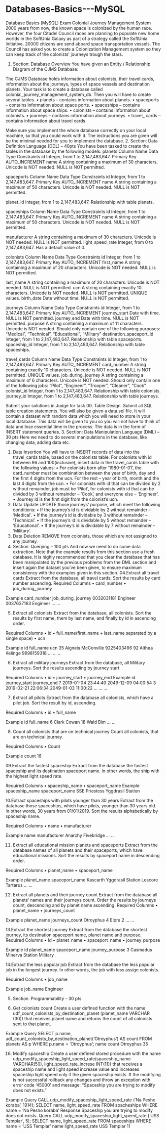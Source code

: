 # Databases-Basics---MySQL
Database Basics (MySQL) Exam 
Colonial Journey Management System
2000 years from now, the known space is colonized by the human race. However, the four Citadel Council races are planning to populate new home worlds in the SoftUnia Galaxy as part of a strategy called the SoftUnia Initiative. 20000 citizens are send aboard space transportation vessels. The Council has asked you to create a Colonization Management system so they can keep track of the colonists' journeys trough the stars.
1.	Section: Database Overview
You have given an Entity / Relationship Diagram of the CJMS Database:

 

 The CJMS Database holds information about colonists, their travel cards, information about the journeys, types of space vessels and destination planets. Your task is to create a database called colonial_journey_management_system_db. Then you will have to create several tables.
•	planets – contains information about planets.
•	spaceports – contains information about space ports.
•	spaceships – contains information about space ships.
•	colonists – contains information about colonists.
•	journeys – contains information about journeys.
•	travel_ cards – contains information about travel cards.

Make sure you implement the whole database correctly on your local machine, so that you could work with it.
The instructions you are given will be the minimal needed for you to implement the database.
2.	Section: Data Definition Language (DDL) – 40pts
You have been tasked to create the tables in the database by the following models:
planets
Column Name	Data Type	Constraints
id	Integer, from 1 to 2,147,483,647.	Primary Key
AUTO_INCREMENT
name	A string containing a maximum of 30 characters. Unicode is NOT needed.	NULL is NOT permitted.


spaceports
Column Name	Data Type	Constraints
id	Integer, from 1 to 2,147,483,647.	Primary Key
AUTO_INCREMENT
name	A string containing a maximum of 50 characters. Unicode is NOT needed.	NULL is NOT permitted.

planet_id	Integer, from 1 to 2,147,483,647.	Relationship with table planets.

spaceships
Column Name	Data Type	Constraints
id	Integer, from 1 to 2,147,483,647.	Primary Key
AUTO_INCREMENT
name	A string containing a maximum of 50 characters. Unicode is NOT needed.	NULL is NOT permitted.

manufacturer	A string containing a maximum of 30 characters. Unicode is NOT needed.	NULL is NOT permitted.
light_speed_rate	Integer, from 0 to 2,147,483,647.	Has a default value of 0.

colonists
Column Name	Data Type	Constraints
id	Integer, from 1 to 2,147,483,647.	Primary Key
AUTO_INCREMENT
first_name	A string containing a maximum of 20 characters. Unicode is NOT needed.	NULL is NOT permitted.

last_name	A string containing a maximum of 20 characters. Unicode is NOT needed.	NULL is NOT permitted.
ucn	A string containing exactly 10 characters. Unicode is NOT needed.	NULL is NOT permitted.
UNIQUE values.
birth_date	Date without time.	NULL is NOT permitted.

journeys
Column Name	Data Type	Constraints
id	Integer, from 1 to 2,147,483,647.	Primary Key
AUTO_INCREMENT
journey_start	Date with time.	NULL is NOT permitted.
journey_end	Date with time.	NULL is NOT permitted.
purpose	A string containing a maximum of 11 characters. Unicode is NOT needed.	Should only contain one of the following purposes: “Medical”, “Technical”, “Educational”, “Military”
destination_spaceport_id	Integer, from 1 to 2,147,483,647.	Relationship with table spaceports.
spaceship_id	Integer, from 1 to 2,147,483,647.	Relationship with table spaceships.

travel_cards
Column Name	Data Type	Constraints
id	Integer, from 1 to 2,147,483,647.	Primary Key
AUTO_INCREMENT
card_number	A string containing exactly 10 characters. Unicode is NOT needed.	NULL is NOT permitted.
UNIQUE values.
job_during_journey	A string containing a maximum of 6 characters. Unicode is NOT needed.	Should only contain one of the following jobs: “Pilot”, “Engineer”, “Trooper”, “Cleaner”, “Cook”
colonist_id	Integer, from 1 to 2,147,483,647.	Relationship with table colonists.
journey_id	Integer, from 1 to 2,147,483,647.	Relationship with table journeys.

Submit your solutions in Judge for task 00. Table Design. Submit all SQL table creation statements.
You will also be given a data.sql file. It will contain a dataset with random data which you will need to store in your local database. This data will be given to you so you will not have to think of data and lose essential time in the process. The data is in the form of INSERT statement queries. 
3.	Section: Data Manipulation Language (DML) – 30 pts
Here we need to do several manipulations in the database, like changing data, adding data etc.
01.	Data Insertion
You will have to INSERT records of data into the travel_cards table, based on the colonists table.
For colonists with id between 96 and 100(inclusive), insert data in the travel_cards table with the following values: 
•	For colonists born after ‘1980-01-01’, the card_number must be combination between the year of birth, day and the first 4 digits from the ucn. For the rest – year of birth, month and the last 4 digits from the ucn.
•	For colonists with id that can be divided by 2 without remainder, job must be ‘Pilot’, for colonists with id that can be divided by 3 without remainder – ‘Cook’, and everyone else – ‘Engineer’.
•	Journey id is the first digit from the colonist’s ucn.
02.	Data Update
UPDATE those journeys’ purpose, which meet the following conditions:
•	If the journey’s id is dividable by 2 without remainder – ‘Medical’.
•	If the journey’s id is dividable by 3 without remainder – ‘Technical’.
•	If the journey’s id is dividable by 5 without remainder – ‘Educational’.
•	If the journey’s id is dividable by 7 without remainder – ‘Military’. 
03.	Data Deletion
REMOVE from colonists, those which are not assigned to any journey.
4.	Section: Querying – 100 pts
And now we need to do some data extraction. Note that the example results from this section use a fresh database. It is highly recommended that you clear the database that has been manipulated by the previous problems from the DML section and insert again the dataset you’ve been given, to ensure maximum consistency with the examples given in this section.
04.Extract all travel cards
Extract from the database, all travel cards. Sort the results by card number ascending.
Required Columns
•	card_number
•	job_during_journey

Example
card_number	job_during_journey
0032031181	Engineer
0037637193	Engineer
...	...

05. Extract all colonists
Extract from the database, all colonists. Sort the results by first name, them by last name, and finally by id in ascending order.

Required Columns
•	id
•	full_name(first_name + last_name separated by a single space)
•	ucn

Example
id	full_name	ucn
35	Aigneis McConville	9225403496
92	Althea Kelinge	9998159318
...	...	...

06.	Extract all military journeys
Extract from the database, all Military journeys. Sort the results ascending by journey start.

Required Columns
•	id
•	journey_start
•	journey_end
Example
id	journey_start	journey_end
7	2019-01-04 23:44:40	2049-12-09 04:00:54
3	2019-02-21 22:06:34	2049-01-03 11:00:22
...	...	... 



07.	Extract all pilots
Extract from the database all colonists, which have a pilot job. Sort the result by id, ascending.

Required Columns
•	id
•	full_name

Example
id	full_name
6	Clark Cowan
18	Wald Bim
...	...

08.	Count all colonists that are on technical journey
Count all colonists, that are on technical journey. 

Required Columns
•	Count

Example
count
16

09.Extract the fastest spaceship
Extract from the database the fastest spaceship and its destination spaceport name. In other words, the ship with the highest light speed rate.

Required Columns
•	spaceship_name
•	spaceport_name
Example
spaceship_name	spaceport_name
SSE Priestess	Yggdrasil Station

10.Extract spaceships with pilots younger than 30 years
Extract from the database those spaceships, which have pilots, younger than 30 years old. In other words, 30 years from 01/01/2019. Sort the results alphabetically by spaceship name.

Required Columns
•	name
•	manufacturer

Example
name	manufacturer
Anarchy	Fivebridge
...	...

11. Extract all educational mission planets and spaceports
Extract from the database names of all planets and their spaceports, which have educational missions. Sort the results by spaceport name in descending order.

Required Columns
•	planet_name
•	spaceport_name

Example
planet_name	spaceport_name
Kascarth	Yggdrasil Station
Lescore	Tartarus
...	...

12. Extract all planets and their journey count
Extract from the database all planets’ names and their journeys count. Order the results by journeys count, descending and by planet name ascending.
Required Columns
•	planet_name
•	journeys_count

Example
planet_name	journeys_count
Otroyphus	4
Eipra	2
...	...


13.Extract the shortest journey
Extract from the database the shortest journey, its destination spaceport name, planet name and purpose.
Required Columns
•	Id
•	planet_name
•	spaceport_name
•	journey_purpose

Example
id	planet_name	spaceport_name	journey_purpose
3	Casmadus	Minerva Station	Military

14.Extract the less popular job
Extract from the database the less popular job in the longest journey. In other words, the job with less assign colonists.

Required Columns
•	job_name

Example
job_name
Engineer

5.	Section: Programmability – 30 pts

15. Get colonists count
Create a user defined function with the name udf_count_colonists_by_destination_planet (planet_name VARCHAR (30)) that receives planet name and returns the count of all colonists sent to that planet.

Example
Query
SELECT p.name, udf_count_colonists_by_destination_planet(‘Otroyphus’) AS count
FROM planets AS p
WHERE p.name = ‘Otroyphus’;
name	count
Otroyphus	35

16. Modify spaceship
Create a user defined stored procedure with the name udp_modify_spaceship_light_speed_rate(spaceship_name VARCHAR(50), light_speed_rate_increse INT(11)) that receives a spaceship name and light speed increase value and increases spaceship light speed only if the given spaceship exists. If the modifying is not successful rollback any changes and throw an exception with error code ‘45000’ and message: “Spaceship you are trying to modify does not exists.” 

Example
Query
CALL udp_modify_spaceship_light_speed_rate (‘Na Pesho koraba’, 1914);
SELECT name, light_speed_rate FROM spacheships WHERE name = ‘Na Pesho koraba’
Response
Spaceship you are trying to modify does not exists.
Query
CALL udp_modify_spaceship_light_speed_rate (‘USS Templar’, 5);
SELECT name, light_speed_rate FROM spaceships WHERE name = ‘USS Templar’
name	light_speed_rate
USS Templar	11

